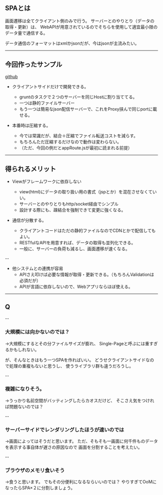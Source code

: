 
## SPAとは

画面遷移は全てクライアント側のみで行う。
サーバーとのやりとり（データの取得・更新）は、
WebAPIが用意されているのでそちらを使用して適宜最小限のデータ量で通信する。

データ通信のフォーマットはxmlかjsonだが、今はjsonが主流みたい。

---

## 今回作ったサンプル

[github](https://github.com/uryyyyyyy/simpleWebDevTool)

* クライアントサイドだけで開発できる。
	- gruntのタスクで２つのサーバーを同じHostに割り当ててる。
	- 一つは静的ファイルサーバー
	- もう一つは簡易なjson配信サーバーで、これをProxy挟んで同じportに載せる。

* 本番時は圧縮する。
	- 今では常識だが、結合＋圧縮でファイル転送コストを減らす。
	- もちろんただ圧縮するだけなので動作は変わらない。
	- （ただ、今回の例だとappRoute.jsが最初に読まれる前提）

---

## 得られるメリット

* Viewがフレームワークに依存しない
	- view(html)にデータの取り扱い用の書式（jspとか）を混在させなくていい。
	- サーバーとのやりとりもhttp/socket経由でシンプル
	- 設計する際にも、疎結合を強制できて変更に強くなる。

* 通信が分散する。
	- クライアントコードはただの静的ファイルなのでCDNとかで配信してもよい。
	- RESTfulなAPIを用意すれば、データの取得も並列化できる。
	- 一般に、サーバーの負荷も減るし、画面遷移が速くなる。

--

* 他システムとの連携が容易
	- APIさえ叩けば必要な情報が取得・更新できる。（もちろんValidationは必須だが）
	- APIが言語に依存しないので、Webアプリならほぼ使える。

---

## Q

--

### 大規模には向かないのでは？

→大規模にするとその分ファイルサイズが膨れ、
Single-Pageと呼ぶには重すぎるかもしれない。

が、そんなときはもう一つSPAを作ればいい。
どうせクライアントサイドなので処理の重複もないと思うし、
使うライブラリ群も違うだろうし。

--

### 複雑になりそう。

→うっかり名前空間がバッティングしたらカオスだけど、
そこさえ気をつければ問題ないのでは？

--

### サーバーサイドでレンダリングしたほうが速いのでは

→画面によってはそうだと思います。
ただ、そもそも一画面に何千件ものデータを表示する事自体が遅さの原因なので
画面を分割することを考えたい。

--

### ブラウザのメモリ食いそう

→食うと思います。
でもその分便利になるならいいのでは？
やりすぎてOoMになったらSPA×２に分割しましょう。



